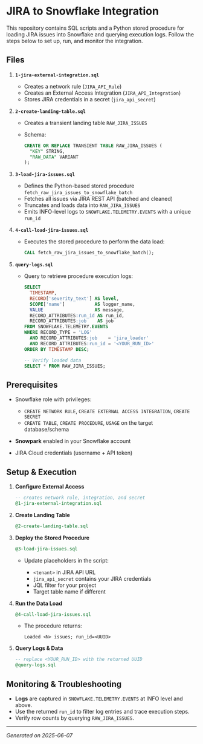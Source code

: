 # JIRA to Snowflake Integration

This repository contains SQL scripts and a Python stored procedure for loading JIRA issues into Snowflake and querying execution logs. Follow the steps below to set up, run, and monitor the integration.

## Files

1. **`1-jira-external-integration.sql`**

   * Creates a network rule (`JIRA_API_Rule`)
   * Creates an External Access Integration (`JIRA_API_Integration`)
   * Stores JIRA credentials in a secret (`jira_api_secret`)

2. **`2-create-landing-table.sql`**

   * Creates a transient landing table `RAW_JIRA_ISSUES`
   * Schema:

     ```sql
     CREATE OR REPLACE TRANSIENT TABLE RAW_JIRA_ISSUES (
       "KEY" STRING,
       "RAW_DATA" VARIANT
     );
     ```

3. **`3-load-jira-issues.sql`**

   * Defines the Python-based stored procedure `fetch_raw_jira_issues_to_snowflake_batch`
   * Fetches all issues via JIRA REST API (batched and cleaned)
   * Truncates and loads data into `RAW_JIRA_ISSUES`
   * Emits INFO-level logs to `SNOWFLAKE.TELEMETRY.EVENTS` with a unique `run_id`

4. **`4-call-load-jira-issues.sql`**

   * Executes the stored procedure to perform the data load:

     ```sql
     CALL fetch_raw_jira_issues_to_snowflake_batch();
     ```

5. **`query-logs.sql`**

   * Query to retrieve procedure execution logs:

     ```sql
     SELECT
       TIMESTAMP,
       RECORD['severity_text'] AS level,
       SCOPE['name']           AS logger_name,
       VALUE                   AS message,
       RECORD_ATTRIBUTES:run_id AS run_id,
       RECORD_ATTRIBUTES:job    AS job
     FROM SNOWFLAKE.TELEMETRY.EVENTS
     WHERE RECORD_TYPE = 'LOG'
       AND RECORD_ATTRIBUTES:job    = 'jira_loader'
       AND RECORD_ATTRIBUTES:run_id = '<YOUR_RUN_ID>'
     ORDER BY TIMESTAMP DESC;

     -- Verify loaded data
     SELECT * FROM RAW_JIRA_ISSUES;
     ```

## Prerequisites

* Snowflake role with privileges:

  * `CREATE NETWORK RULE`, `CREATE EXTERNAL ACCESS INTEGRATION`, `CREATE SECRET`
  * `CREATE TABLE`, `CREATE PROCEDURE`, `USAGE` on the target database/schema
* **Snowpark** enabled in your Snowflake account
* JIRA Cloud credentials (username + API token)

## Setup & Execution

1. **Configure External Access**

   ```sql
   -- creates network rule, integration, and secret
   @1-jira-external-integration.sql
   ```

2. **Create Landing Table**

   ```sql
   @2-create-landing-table.sql
   ```

3. **Deploy the Stored Procedure**

   ```sql
   @3-load-jira-issues.sql
   ```

   * Update placeholders in the script:

     * `<tenant>` in JIRA API URL
     * `jira_api_secret` contains your JIRA credentials
     * JQL filter for your project
     * Target table name if different

4. **Run the Data Load**

   ```sql
   @4-call-load-jira-issues.sql
   ```

   * The procedure returns:

     ```text
     Loaded <N> issues; run_id=<UUID>
     ```

5. **Query Logs & Data**

   ```sql
   -- replace <YOUR_RUN_ID> with the returned UUID
   @query-logs.sql
   ```

## Monitoring & Troubleshooting

* **Logs** are captured in `SNOWFLAKE.TELEMETRY.EVENTS` at INFO level and above.
* Use the returned `run_id` to filter log entries and trace execution steps.
* Verify row counts by querying `RAW_JIRA_ISSUES`.

---

*Generated on 2025-06-07*
